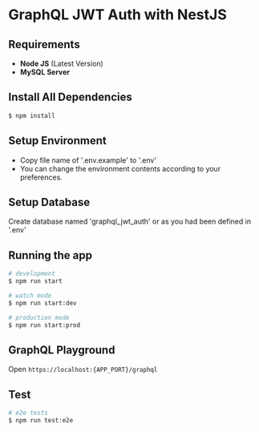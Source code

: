 # GraphQL JWT Auth with NestJS

## Requirements

- __Node JS__ (Latest Version)
- __MySQL Server__

## Install All Dependencies

```bash
$ npm install
```

## Setup Environment
- Copy file name of '.env.example' to '.env'
- You can change the environment contents according to your preferences.

## Setup Database
Create database named 'graphql_jwt_auth' or as you had been defined in '.env'

## Running the app

```bash
# development
$ npm run start

# watch mode
$ npm run start:dev

# production mode
$ npm run start:prod
```

## GraphQL Playground
Open `https://localhost:{APP_PORT}/graphql`
## Test

```bash
# e2e tests
$ npm run test:e2e
```